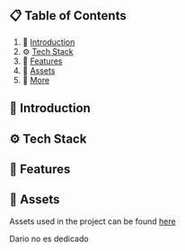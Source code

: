 ## 📋 <a name="table">Table of Contents</a>

1. 🤖 [Introduction](#introduction)
2. ⚙️ [Tech Stack](#tech-stack)
3. 🔋 [Features](#features)
4. 🔗 [Assets](#links)
5. 🚀 [More](#more)

## <a name="introduction">🤖 Introduction</a>

## <a name="tech-stack">⚙️ Tech Stack</a>

## <a name="features">🔋 Features</a>

## <a name="links">🔗 Assets</a>

Assets used in the project can be found [here](https://drive.google.com/drive/folders/1E250VSRk5iU2uiBDr10xZL_ElYfF77qP?usp=sharing)

Dario no es dedicado
